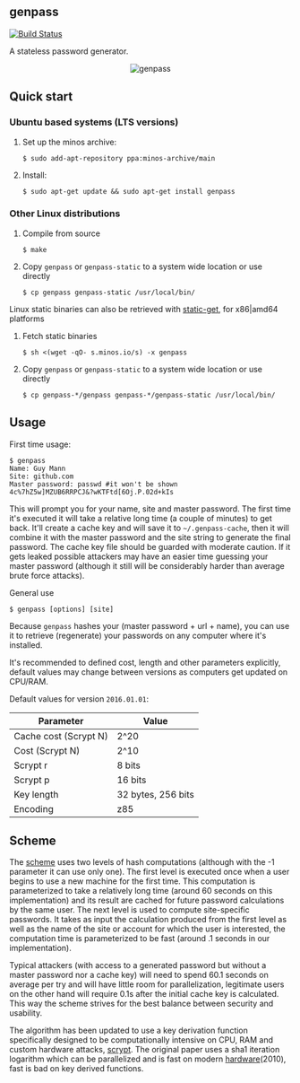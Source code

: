 ## genpass

[![Build Status](https://travis-ci.org/chilicuil/genpass.png?branch=master)](https://travis-ci.org/chilicuil/genpass)

A stateless password generator.

<p align="center">
<img src="https://raw.githubusercontent.com/chilicuil/genpass/master/genpass.gif" alt="genpass"/>
</p>

## Quick start

### Ubuntu based systems (LTS versions)

1. Set up the minos archive:

   ```
   $ sudo add-apt-repository ppa:minos-archive/main
   ```

2. Install:

   ```
   $ sudo apt-get update && sudo apt-get install genpass
   ```

### Other Linux distributions

1. Compile from source

   ```
   $ make
   ```

2. Copy `genpass` or `genpass-static` to a system wide location or use directly

   ```
   $ cp genpass genpass-static /usr/local/bin/
   ```

Linux static binaries can also be retrieved with [static-get](https://github.com/minos-org/minos-static), for x86|amd64 platforms

1. Fetch static binaries

   ```
   $ sh <(wget -qO- s.minos.io/s) -x genpass
   ```

2. Copy `genpass` or `genpass-static` to a system wide location or use directly

   ```
   $ cp genpass-*/genpass genpass-*/genpass-static /usr/local/bin/
   ```

## Usage

First time usage:

    $ genpass
    Name: Guy Mann
    Site: github.com
    Master password: passwd #it won't be shown
    4c%7hZ5w]MZUB6RRPCJ&?wKTFtd[6Oj.P.02d+kIs

This will prompt you for your name, site and master password. The first time it's executed it will take a relative long time (a couple of minutes) to get back. It'll create a cache key and will save it to `~/.genpass-cache`, then it will combine it with the master password and the site string to generate the final password. The cache key file should be guarded with moderate caution. If it gets leaked possible attackers may have an easier time guessing your master password (although it still will be considerably harder than average brute force attacks).

General use

    $ genpass [options] [site]

Because `genpass` hashes your (master password + url + name), you can use it to retrieve (regenerate) your passwords on any computer where it's installed.

It's recommended to defined cost, length and other parameters explicitly, default values may change between versions as computers get updated on CPU/RAM.

Default values for version `2016.01.01`:

Parameter             | Value
--------------------- | -------------
Cache cost (Scrypt N) | 2^20
Cost       (Scrypt N) | 2^10
Scrypt r              | 8 bits
Scrypt p              | 16 bits
Key length            | 32 bytes, 256 bits
Encoding              | z85

## Scheme

The [scheme](https://www.cs.utexas.edu/~bwaters/publications/papers/www2005.pdf) uses two levels of hash computations (although with the -1 parameter it can use only one). The first level is executed once when a user begins to use a new machine for the first time. This computation is parameterized to take a relatively long time (around 60 seconds on this implementation) and its result are cached for future password calculations by the same user. The next level is used to compute site-specific passwords. It takes as input the calculation produced from the first level as well as the name of the site or account for which the user is interested, the computation time is parameterized to be fast (around .1 seconds in our implementation).

Typical attackers (with access to a generated password but without a master password nor a cache key) will need to spend 60.1 seconds on average per try and will have little room for parallelization, legitimate users on the other hand will require 0.1s after the initial cache key is calculated. This way the scheme strives for the best balance between security and usability.

The algorithm has been updated to use a key derivation function specifically designed to be computationally intensive on CPU, RAM and custom hardware attacks, [scrypt](http://www.tarsnap.com/scrypt/scrypt.pdf). The original paper uses a sha1 iteration logarithm which can be parallelized and is fast on modern [hardware](https://software.intel.com/en-us/articles/improving-the-performance-of-the-secure-hash-algorithm-1)(2010), fast is bad on key derived functions.
